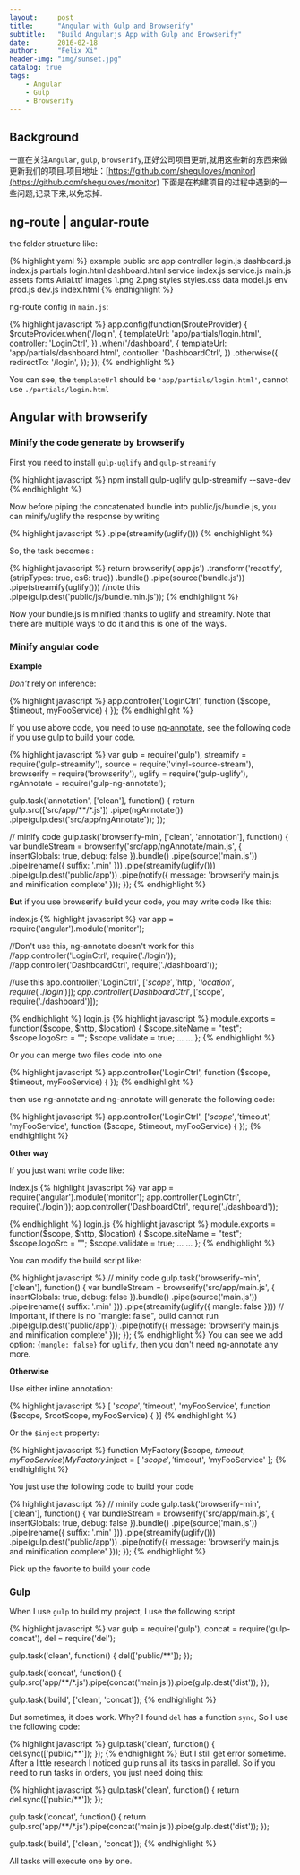 ```yaml
---
layout:     post
title:      "Angular with Gulp and Browserify"
subtitle:   "Build Angularjs App with Gulp and Browserify"
date:       2016-02-18
author:     "Felix Xi"
header-img: "img/sunset.jpg"
catalog: true
tags:
    - Angular
    - Gulp
    - Browserify
---
```


## Background
一直在关注`Angular`, `gulp`, `browserify`,正好公司项目更新,就用这些新的东西来做更新我们的项目.项目地址：[https://github.com/sheguloves/monitor](https://github.com/sheguloves/monitor)
下面是在构建项目的过程中遇到的一些问题,记录下来,以免忘掉.


## ng-route | angular-route
the folder structure like:

{% highlight yaml %}
example
    public
    src
        app
            controller
                login.js
                dashboard.js
                index.js
            partials
                login.html
                dashboard.html
            service
                index.js
                service.js
            main.js
        assets
            fonts
                Arial.ttf
            images
                1.png
                2.png
            styles
                styles.css
        data
            model.js
        env
            prod.js
            dev.js
    index.html
{% endhighlight %}

ng-route config in `main.js`:

{% highlight javascript %}
app.config(function($routeProvider) {
    $routeProvider.when('/login', {
            templateUrl: 'app/partials/login.html',
            controller: 'LoginCtrl',
        })
        .when('/dashboard', {
            templateUrl: 'app/partials/dashboard.html',
            controller: 'DashboardCtrl',
        })
        .otherwise({
            redirectTo: '/login',
        });
});
{% endhighlight %}

You can see, the `templateUrl` should be `'app/partials/login.html'`, cannot use `./partials/login.html`

## Angular with browserify

### Minify the code generate by browserify

First you need to install `gulp-uglify` and `gulp-streamify`

{% highlight javascript %}
npm install gulp-uglify gulp-streamify --save-dev
{% endhighlight %}

Now before piping the concatenated bundle into public/js/bundle.js, you can minify/uglify the response by writing

{% highlight javascript %}
.pipe(streamify(uglify()))
{% endhighlight %}

So, the task becomes :

{% highlight javascript %}
return browserify('app.js')
        .transform('reactify', {stripTypes: true, es6: true})
        .bundle()
        .pipe(source('bundle.js'))
        .pipe(streamify(uglify())) //note this
        .pipe(gulp.dest('public/js/bundle.min.js'));
{% endhighlight %}

Now your bundle.js is minified thanks to uglify and streamify. Note that there are multiple ways to do it and this is one of the ways.

### Minify angular code

**Example**

*Don't* rely on inference:

{% highlight javascript %}
app.controller('LoginCtrl', function ($scope, $timeout, myFooService) {
});
{% endhighlight %}

If you use above code, you need to use [ng-annotate](https://github.com/olov/ng-annotate), see the following code if you use gulp to build your code.

{% highlight javascript %}
var gulp = require('gulp'),
    streamify = require('gulp-streamify'),
    source = require('vinyl-source-stream'),
    browserify = require('browserify'),
    uglify = require('gulp-uglify'),
    ngAnnotate = require('gulp-ng-annotate');

gulp.task('annotation', ['clean'], function() {
    return gulp.src(['src/app/**/*.js'])
          .pipe(ngAnnotate())
          .pipe(gulp.dest('src/app/ngAnnotate'));
});

// minify code
gulp.task('browserify-min', ['clean', 'annotation'], function() {
    var bundleStream = browserify('src/app/ngAnnotate/main.js', {
            insertGlobals: true,
            debug: false
        }).bundle()
        .pipe(source('main.js'))
        .pipe(rename({ suffix: '.min' }))
        .pipe(streamify(uglify()))
        .pipe(gulp.dest('public/app'))
        .pipe(notify({ message: 'browserify main.js and minification complete' }));
});
{% endhighlight %}

**But** if you use browserify build your code, you may write code like this:

index.js
{% highlight javascript %}
var app = require('angular').module('monitor');

//Don't use this, ng-annotate doesn't work for this
//app.controller('LoginCtrl', require('./login'));
//app.controller('DashboardCtrl', require('./dashboard'));

//use this
app.controller('LoginCtrl', ['$scope', '$http', '$location', require('./login')]);
app.controller('DashboardCtrl', ['$scope', require('./dashboard')]);

{% endhighlight %}
login.js
{% highlight javascript %}
module.exports = function($scope, $http, $location) {
    $scope.siteName = "test";
    $scope.logoSrc = "";
    $scope.validate = true;
    ...
    ...
};
{% endhighlight %}

Or you can merge two files code into one

{% highlight javascript %}
app.controller('LoginCtrl', function ($scope, $timeout, myFooService) {
});
{% endhighlight %}

then use ng-annotate and ng-annotate will generate the following code:

{% highlight javascript %}
app.controller('LoginCtrl', ['$scope', '$timeout', 'myFooService', function ($scope, $timeout, myFooService) {
});
{% endhighlight %}

**Other way**

If you just want write code like:

index.js
{% highlight javascript %}
var app = require('angular').module('monitor');
app.controller('LoginCtrl', require('./login'));
app.controller('DashboardCtrl', require('./dashboard'));

{% endhighlight %}
login.js
{% highlight javascript %}
module.exports = function($scope, $http, $location) {
    $scope.siteName = "test";
    $scope.logoSrc = "";
    $scope.validate = true;
    ...
    ...
};
{% endhighlight %}

You can modify the build script like:

{% highlight javascript %}
// minify code
gulp.task('browserify-min', ['clean'], function() {
    var bundleStream = browserify('src/app/main.js', {
            insertGlobals: true,
            debug: false
        }).bundle()
        .pipe(source('main.js'))
        .pipe(rename({ suffix: '.min' }))
        .pipe(streamify(uglify({ mangle: false }))) // Important, if there is no "mangle: false", build cannot run
        .pipe(gulp.dest('public/app'))
        .pipe(notify({ message: 'browserify main.js and minification complete' }));
});
{% endhighlight %}
You can see we add option: `{mangle: false}` for `uglify`, then you don't need ng-annotate any more.

**Otherwise**

Use either inline annotation:

{% highlight javascript %}
[ '$scope', '$timeout', 'myFooService', function ($scope, $rootScope, myFooService) {
}]
{% endhighlight %}

Or the `$inject` property:

{% highlight javascript %}
function MyFactory($scope, $timeout, myFooService) {
}
MyFactory.$inject = [ '$scope', '$timeout', 'myFooService' ];
{% endhighlight %}

You just use the following code to build your code

{% highlight javascript %}
// minify code
gulp.task('browserify-min', ['clean'], function() {
    var bundleStream = browserify('src/app/main.js', {
            insertGlobals: true,
            debug: false
        }).bundle()
        .pipe(source('main.js'))
        .pipe(rename({ suffix: '.min' }))
        .pipe(streamify(uglify()))
        .pipe(gulp.dest('public/app'))
        .pipe(notify({ message: 'browserify main.js and minification complete' }));
});
{% endhighlight %}

Pick up the favorite to build your code

### Gulp
When I use `gulp` to build my project, I use the following script

{% highlight javascript %}
var gulp = require('gulp'),
    concat = require('gulp-concat'),
    del = require('del');

gulp.task('clean', function() {
    del(['public/**']);
});

gulp.task('concat', function() {
    gulp.src('app/**/*.js').pipe(concat('main.js')).pipe(gulp.dest('dist'));
});

gulp.task('build', ['clean', 'concat']);
{% endhighlight %}

But sometimes, it does work. Why? I found `del` has a function `sync`, So I use the following code:

{% highlight javascript %}
gulp.task('clean', function() {
    del.sync(['public/**']);
});
{% endhighlight %}
But I still get error sometime. After a little research I noticed gulp runs all its tasks in parallel. So if you need to run tasks in orders, you just need doing this:

{% highlight javascript %}
gulp.task('clean', function() {
    return del.sync(['public/**']);
});

gulp.task('concat', function() {
    return gulp.src('app/**/*.js').pipe(concat('main.js')).pipe(gulp.dest('dist'));
});

gulp.task('build', ['clean', 'concat']);
{% endhighlight %}

All tasks will execute one by one.